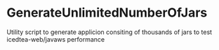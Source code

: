 # GenerateUnlimitedNumberOfJars
Utility script to generate applicion consiting of thousands of jars to test icedtea-web/javaws performance
